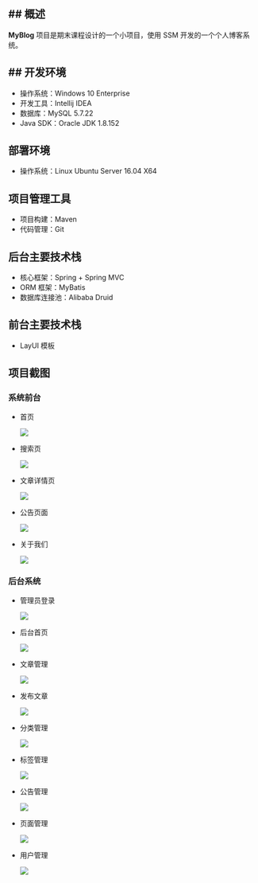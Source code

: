 ## ## 概述

**MyBlog** 项目是期末课程设计的一个小项目，使用 SSM 开发的一个个人博客系统。

## ## 开发环境

- 操作系统：Windows 10 Enterprise
- 开发工具：Intellij IDEA
- 数据库：MySQL 5.7.22
- Java SDK：Oracle JDK 1.8.152

## 部署环境

- 操作系统：Linux Ubuntu Server 16.04 X64

## 项目管理工具

- 项目构建：Maven
- 代码管理：Git

## 后台主要技术栈

- 核心框架：Spring + Spring MVC
- ORM 框架：MyBatis
- 数据库连接池：Alibaba Druid

## 前台主要技术栈

- LayUI 模板

## 项目截图

### 系统前台

- 首页

  ![](/screenhots/前台首页.jpg)

- 搜索页

  ![](\screenhots\搜索页面.jpg)

- 文章详情页

  ![](\screenhots\前台文章.jpg)

- 公告页面

  ![](\screenhots\公告页面.jpg)

- 关于我们

  ![](\screenhots\关于我们.jpg)

### 后台系统

- 管理员登录

  ![](\screenhots\后台登录.jpg)

- 后台首页

  ![](\screenhots\后台首页.jpg)

- 文章管理

  ![](\screenhots\文章管理.jpg)

- 发布文章

  ![](\screenhots\新增文章.jpg)

- 分类管理

  ![](\screenhots\分类管理.jpg)

- 标签管理

  ![](\screenhots\标签管理.jpg)

- 公告管理

  ![](\screenhots\公告管理.jpg)

- 页面管理

  ![](\screenhots\页面管理.jpg)

- 用户管理

  ![](\screenhots\用户管理.jpg)
